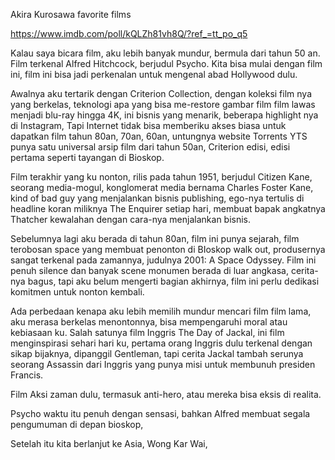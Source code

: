 
Akira Kurosawa favorite films

https://www.imdb.com/poll/kQLZh81vh8Q/?ref_=tt_po_q5

Kalau saya bicara film, aku lebih banyak mundur, bermula dari tahun 50 an. Film terkenal Alfred Hitchcock, berjudul Psycho. Kita bisa mulai dengan film ini, film ini bisa jadi perkenalan untuk mengenal abad Hollywood dulu.

Awalnya aku tertarik dengan Criterion Collection, dengan koleksi film nya yang berkelas, teknologi apa yang bisa me-restore gambar film film lawas menjadi blu-ray hingga 4K, ini bisnis yang menarik, beberapa highlight nya di Instagram, Tapi Internet tidak bisa memberiku akses biasa untuk dapatkan film tahun 80an, 70an, 60an, untungnya website Torrents YTS punya satu universal arsip film dari tahun 50an, Criterion edisi, edisi pertama seperti tayangan di Bioskop.

Film terakhir yang ku nonton, rilis pada tahun 1951, berjudul Citizen Kane, seorang media-mogul, konglomerat media bernama Charles Foster Kane, kind of bad guy yang menjalankan bisnis publishing, ego-nya tertulis di headline koran miliknya The Enquirer setiap hari, membuat bapak angkatnya Thatcher kewalahan dengan cara-nya menjalankan bisnis.

Sebelumnya lagi aku berada di tahun 80an, film ini punya sejarah, film terobosan space yang membuat penonton di BIoskop walk out, produsernya sangat terkenal pada zamannya, judulnya 2001: A Space Odyssey. Film ini penuh silence dan banyak scene monumen berada di luar angkasa, cerita-nya bagus, tapi aku belum mengerti bagian akhirnya, film ini perlu dedikasi komitmen untuk nonton kembali.

Ada perbedaan kenapa aku lebih memilih mundur mencari film film lama, aku merasa berkelas menontonnya, bisa mempengaruhi moral atau kebiasaan ku. Salah satunya film Inggris The Day of Jackal, ini film menginspirasi sehari hari ku, pertama orang Inggris dulu terkenal dengan sikap bijaknya, dipanggil Gentleman, tapi cerita Jackal tambah serunya seorang Assassin dari Inggris yang punya misi untuk membunuh presiden Francis.

Film Aksi zaman dulu, termasuk anti-hero, atau mereka bisa eksis di realita.

Psycho waktu itu penuh dengan sensasi, bahkan Alfred membuat segala pengumuman di depan bioskop,

Setelah itu kita berlanjut ke Asia, Wong Kar Wai, 

